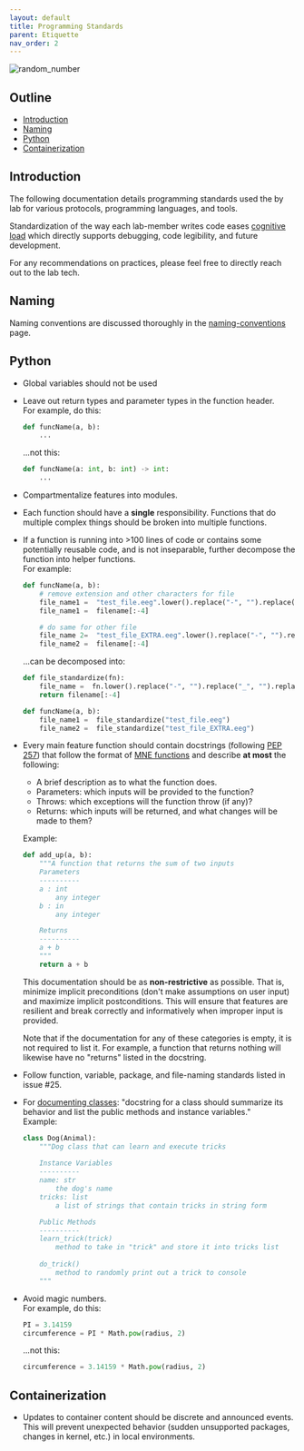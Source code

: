 ```yaml
---
layout: default
title: Programming Standards
parent: Etiquette
nav_order: 2
---
```


![random_number](https://user-images.githubusercontent.com/26397102/124515039-73b09d80-ddac-11eb-98b4-cf4d8905dfa3.png)

## Outline 

* [Introduction](#Introduction)
* [Naming](#Naming)
* [Python](#Python)
* [Containerization](#Containerization)

## Introduction
The following documentation details programming standards used the by lab for various protocols, programming languages, and tools.

Standardization of the way each lab-member writes code eases [cognitive load](https://en.wikipedia.org/wiki/Cognitive_load) which directly supports debugging, code legibility, and future development. 

For any recommendations on practices, please feel free to directly reach out to the lab tech. 

## Naming
Naming conventions are discussed thoroughly in the [naming-conventions](https://raw.githubusercontent.com/NDCLab/wiki/main/docs/etiquette/naming-conventions.html) page. 

## Python

- Global variables should not be used

- Leave out return types and parameter types in the function header.<br/>
    For example, do this:
    ```python
    def funcName(a, b):
        ...
    ```
    ...not this:
    ```python
    def funcName(a: int, b: int) -> int:
        ...
    ```

- Compartmentalize features into modules. 

- Each function should have a **single** responsibility. Functions that do multiple complex things should be broken into multiple functions. 

- If a function is running into >100 lines of code or contains some potentially reusable code, and is not inseparable, further decompose the function into helper functions.<br/> 
    For example:
    ```python
    def funcName(a, b):
        # remove extension and other characters for file 
        file_name1 =  "test_file.eeg".lower().replace("-", "").replace("_", "").replace(" ", "")
        file_name1 =  filename[:-4] 

        # do same for other file
        file_name 2=  "test_file_EXTRA.eeg".lower().replace("-", "").replace("_", "").replace(" ", "")
        file_name2 =  filename[:-4] 
    ```

    ...can be decomposed into:
    ```python
    def file_standardize(fn):
        file_name =  fn.lower().replace("-", "").replace("_", "").replace(" ", "")
        return filename[:-4] 

    def funcName(a, b):
        file_name1 =  file_standardize("test_file.eeg")
        file_name2 =  file_standardize("test_file_EXTRA.eeg")
    ```

- Every main feature function should contain docstrings (following [PEP 257](https://www.python.org/dev/peps/pep-0257/#multi-line-docstrings)) that follow the format of [MNE functions](https://github.com/mne-tools/mne-python/blob/maint/0.22/mne/io/egi/egi.py#L89-L154) and describe **at most** the following:
    - A brief description as to what the function does.
    - Parameters: which inputs will be provided to the function?
    - Throws: which exceptions will the function throw (if any)?
    - Returns: which inputs will be returned, and what changes will be made to them?
  
    Example:
    ```python
    def add_up(a, b):
        """A function that returns the sum of two inputs 
        Parameters 
        ----------
        a : int
            any integer
        b : in
            any integer

        Returns 
        ----------
        a + b
        """
        return a + b
    ```

    This documentation should be as **non-restrictive** as possible. That is, minimize implicit preconditions (don't make assumptions on user input) and maximize implicit postconditions. This will ensure that features are resilient and break correctly and informatively when improper input is provided. 

    Note that if the documentation for any of these categories is empty, it is not required to list it.  For example, a function that returns nothing will likewise have no "returns" listed in the docstring. 

- Follow function, variable, package, and file-naming standards listed in issue #25.

- For [documenting classes](https://www.python.org/dev/peps/pep-0257/#multi-line-docstrings): "docstring for a class should summarize its behavior and list the public methods and instance variables."<br/>
    Example:
    ```python
    class Dog(Animal):
        """Dog class that can learn and execute tricks 
        
        Instance Variables
        ----------
        name: str
            the dog's name 
        tricks: list
            a list of strings that contain tricks in string form

        Public Methods
        ----------
        learn_trick(trick)
            method to take in "trick" and store it into tricks list
        
        do_trick()
            method to randomly print out a trick to console
        """
    ```

- Avoid magic numbers.<br/>
    For example, do this:
    ```python
    PI = 3.14159
    circumference = PI * Math.pow(radius, 2)
    ```
    ...not this:
    ```python
    circumference = 3.14159 * Math.pow(radius, 2)
    ```


## Containerization
- Updates to container content should be discrete and announced events. This will prevent unexpected behavior (sudden unsupported packages, changes in kernel, etc.) in local environments. 
